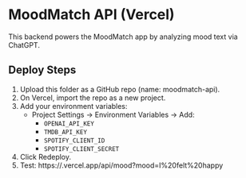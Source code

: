 # MoodMatch API (Vercel)
This backend powers the MoodMatch app by analyzing mood text via ChatGPT.

## Deploy Steps
1. Upload this folder as a GitHub repo (name: moodmatch-api).
2. On Vercel, import the repo as a new project.
3. Add your environment variables:
   - Project Settings → Environment Variables → Add:
     - `OPENAI_API_KEY`
     - `TMDB_API_KEY`
     - `SPOTIFY_CLIENT_ID`
     - `SPOTIFY_CLIENT_SECRET`
4. Click Redeploy.
5. Test:
   https://<your-project>.vercel.app/api/mood?mood=I%20felt%20happy

